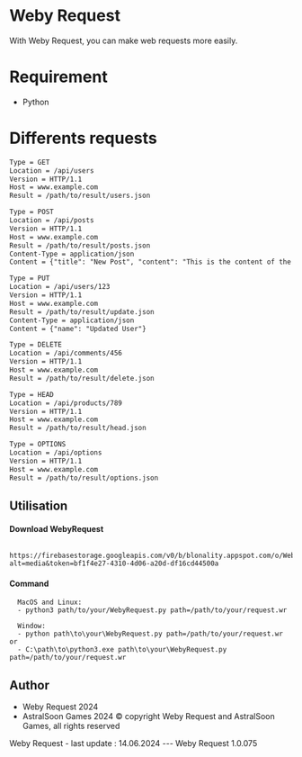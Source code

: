 
# Weby Request

With Weby Request, you can make web requests more easily.

# Requirement
- Python

# Differents requests
```txt
Type = GET
Location = /api/users
Version = HTTP/1.1
Host = www.example.com
Result = /path/to/result/users.json

Type = POST
Location = /api/posts
Version = HTTP/1.1
Host = www.example.com
Result = /path/to/result/posts.json
Content-Type = application/json
Content = {"title": "New Post", "content": "This is the content of the new post."}

Type = PUT
Location = /api/users/123
Version = HTTP/1.1
Host = www.example.com
Result = /path/to/result/update.json
Content-Type = application/json
Content = {"name": "Updated User"}

Type = DELETE
Location = /api/comments/456
Version = HTTP/1.1
Host = www.example.com
Result = /path/to/result/delete.json

Type = HEAD
Location = /api/products/789
Version = HTTP/1.1
Host = www.example.com
Result = /path/to/result/head.json

Type = OPTIONS
Location = /api/options
Version = HTTP/1.1
Host = www.example.com
Result = /path/to/result/options.json
```


## Utilisation

#### Download WebyRequest

```link
  https://firebasestorage.googleapis.com/v0/b/blonality.appspot.com/o/WebyRequest.py?alt=media&token=bf1f4e27-4310-4d06-a20d-df16cd44500a
```

#### Command

```link
  MacOS and Linux:
  - python3 path/to/your/WebyRequest.py path=/path/to/your/request.wr

  Window:
  - python path\to\your\WebyRequest.py path=/path/to/your/request.wr
or
  - C:\path\to\python3.exe path\to\your\WebyRequest.py path=/path/to/your/request.wr

```

## Author

- Weby Request 2024
- AstralSoon Games 2024
© copyright Weby Request and AstralSoon Games, all rights reserved 

Weby Request - last update : 14.06.2024 --- Weby Request 1.0.075
